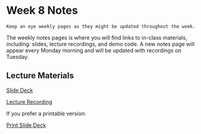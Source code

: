 Week 8 Notes
============================

```{note}
Keep an eye weekly pages as they might be updated throughout the week.
```

The weekly notes pages is where you will find links to in-class materials, including: slides, lecture recordings, and demo code. A new notes page will appear every Monday morning and will be updated with recordings on Tuesday.

## Lecture Materials


[Slide Deck](http://inf133.markbaldw.in/slides/slides.html?file=wk8.html)

[Lecture Recording]()

If you prefer a printable version:

[Print Slide Deck](http://inf133.markbaldw.in/slides/slides.html?file=wk8.html?print-pdf)


